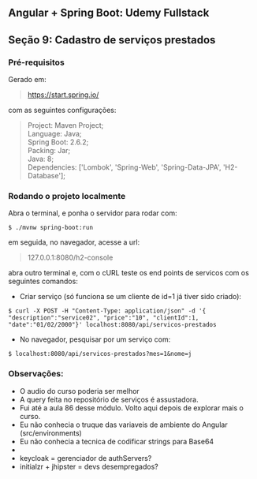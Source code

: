 ## Angular + Spring Boot: Udemy Fullstack
## Seção 9: Cadastro de serviços prestados

### Pré-requisitos
Gerado em:
> https://start.spring.io/

com as seguintes configurações:
> Project: Maven Project;<br>
> Language: Java;<br>
> Spring Boot: 2.6.2;<br>
> Packing: Jar;<br>
> Java: 8;<br>
> Dependencies: ['Lombok', 'Spring-Web', 'Spring-Data-JPA', 'H2-Database'];<br>

### Rodando o projeto localmente

Abra o terminal, e ponha o servidor para rodar com:
```
$ ./mvnw spring-boot:run
```
em seguida, no navegador, acesse a url:
> 127.0.0.1:8080/h2-console

abra outro terminal e, com o cURL teste os end points de servicos com os seguintes comandos:
+ Criar serviço (só funciona se um cliente de id=1 já tiver sido criado):
```
$ curl -X POST -H "Content-Type: application/json" -d '{ "description":"service02", "price":"10", "clientId":1, "date":"01/02/2000"}' localhost:8080/api/servicos-prestados
```
+ No navegador, pesquisar por um serviço com:
```
$ localhost:8080/api/servicos-prestados?mes=1&nome=j
```


### Observações:

+ O audio do curso poderia ser melhor
+ A query feita no repositório de serviços é assustadora.
+ Fui até a aula 86 desse módulo. Volto aqui depois de explorar mais o curso.
+ Eu não conhecia o truque das variaveis de ambiente do Angular (src/environments)
+ Eu não conhecia a tecnica de codificar strings para Base64
+ 
+ keycloak = gerenciador de authServers?
+ initialzr + jhipster = devs desempregados?